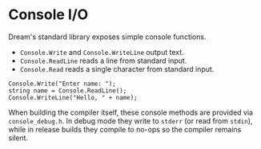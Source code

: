 # Console I/O

Dream's standard library exposes simple console functions.

- `Console.Write` and `Console.WriteLine` output text.
- `Console.ReadLine` reads a line from standard input.
- `Console.Read` reads a single character from standard input.

```dream
Console.Write("Enter name: ");
string name = Console.ReadLine();
Console.WriteLine("Hello, " + name);
```

When building the compiler itself, these console methods are provided via
`console_debug.h`. In debug mode they write to `stderr` (or read from `stdin`),
while in release builds they compile to no-ops so the compiler remains silent.

